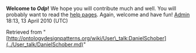 __Welcome to _Odp_!__ We hope you will contribute much and well. 
You will probably want to read the [help pages](http://ontologydesignpatterns.org/wiki/Help:Contents "Help:Contents"). Again, welcome and have fun! [Admin](../User/ValentinaPresutti.md "User:ValentinaPresutti") 18:13, 13 April 2010 (UTC)





Retrieved from "[http://ontologydesignpatterns.org/wiki/User\_talk:DanielSchober](../User_talk/DanielSchober.md)"